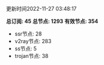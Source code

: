 更新时间2022-11-27 03:48:17

**总订阅: 45**
**总节点: 1293**
**有效节点: 354**
- ssr节点: 28
- v2ray节点: 283
- ss节点: 5
- trojan节点: 38
